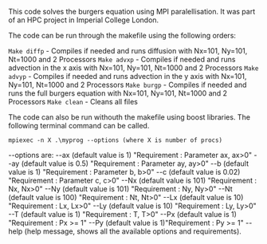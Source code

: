 This code solves the burgers equation using MPI paralellisation. It was part of an HPC project in Imperial College London. 

The code can be run through the makefile using the following orders:

`Make diffp` - Compiles if needed and runs diffusion with Nx=101, Ny=101, Nt=1000 and 2 Processors
`Make advxp` - Compiles if needed and runs advection in the x axis with Nx=101, Ny=101, Nt=1000 and 2 Processors
`Make advyp` - Compiles if needed and runs advection in the y axis with Nx=101, Ny=101, Nt=1000 and 2 Processors
`Make burgp` - Compiles if needed and runs the full burgers equation with Nx=101, Ny=101, Nt=1000 and 2 Processors
`Make clean` - Cleans all files

The code can also be run withouth the makefile using boost libraries. The following terminal command can be called.

`mpiexec -n X .\myprog --options (where X is number of procs)`

--options are:
--ax (default value is 1) "Requirement : Parameter ax, ax>0"
--ay (default value is 0.5) "Requirement : Parameter ay, ay>0"
--b (default value is 1) "Requirement : Parameter b, b>0"
--c (default value is 0.02) "Requirement : Parameter c, c>0"
--Nx (default value is 101) "Requirement : Nx, Nx>0"
--Ny (default value is 101) "Requirement : Ny, Ny>0"
--Nt (default value is 100) "Requirement : Nt, Nt>0"
--Lx (default value is 10) "Requirement : Lx, Lx>0"
--Ly (default value is 10) "Requirement : Ly, Ly>0"
--T (default value is 1) "Requirement : T, T>0"
--Px (default value is 1) "Requirement : Px >= 1"
--Py (default value is 1)"Requirement : Py >= 1"
--help (help message, shows all the available options and requirements). 
       


